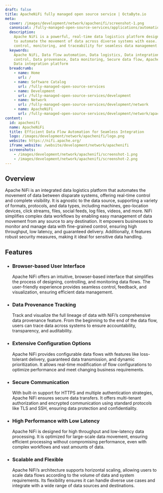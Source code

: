 ```yaml
---
draft: false
title: ApacheNiFi fully managed open source service | OctaByte.io
meta:
  cover: /images/development/network/apachenifi/screenshot-1.png
  canonical: /fully-managed-open-source-services/applications/automation/apachenifi
  description:
    Apache NiFi is a powerful, real-time data logistics platform designed
    to automate the movement of data across diverse systems with ease. It provides
    control, monitoring, and traceability for seamless data management.
  keywords:
    Apache NiFi, Data flow automation, Data logistics, Data integration, Real-time
    control, Data provenance, Data monitoring, Secure data flow, Apache NiFi features,
    Data integration platform
  breadcrumb:
    - name: Home
      url: /
    - name: Software Catalog
      url: /fully-managed-open-source-services
    - name: Development
      url: /fully-managed-open-source-services/development
    - name: Network
      url: /fully-managed-open-source-services/development/network
    - name: ApacheNiFi
      url: /fully-managed-open-source-services/development/network/apachenifi
content:
  id: apachenifi
  name: ApacheNiFi
  title: Efficient Data Flow Automation for Seamless Integration
  logo: /images/development/network/apachenifi/logo.png
  website: https://nifi.apache.org/
  iframe_website: /website/development/network/apachenifi
  screenshots:
    - /images/development/network/apachenifi/screenshot-1.png
    - /images/development/network/apachenifi/screenshot-2.png
---
```


## Overview

Apache NiFi is an integrated data logistics platform that automates the movement of data between disparate systems, offering real-time control and complete visibility. It is agnostic to the data source, supporting a variety of formats, protocols, and data types, including machines, geo-location devices, click streams, files, social feeds, log files, videos, and more. NiFi simplifies complex data workflows by enabling easy management of data movement from any source to any destination. It empowers businesses to monitor and manage data with fine-grained control, ensuring high throughput, low latency, and guaranteed delivery. Additionally, it features robust security measures, making it ideal for sensitive data handling.

## Features

- ### Browser-based User Interface

  Apache NiFi offers an intuitive, browser-based interface that simplifies the process of designing, controlling, and monitoring data flows. The user-friendly experience provides seamless control, feedback, and visualization, ensuring efficient data management.

- ### Data Provenance Tracking

  Track and visualize the full lineage of data with NiFi’s comprehensive data provenance feature. From the beginning to the end of the data flow, users can trace data across systems to ensure accountability, transparency, and auditability.

- ### Extensive Configuration Options

  Apache NiFi provides configurable data flows with features like loss-tolerant delivery, guaranteed data transmission, and dynamic prioritization. It allows real-time modification of flow configurations to optimize performance and meet changing business requirements.

- ### Secure Communication

  With built-in support for HTTPS and multiple authentication strategies, Apache NiFi ensures secure data transfers. It offers multi-tenant authorization and encrypted communication using standard protocols like TLS and SSH, ensuring data protection and confidentiality.

- ### High Performance with Low Latency

  Apache NiFi is designed for high throughput and low-latency data processing. It is optimized for large-scale data movement, ensuring efficient processing without compromising performance, even with complex workflows and vast amounts of data.

- ### Scalable and Flexible

  Apache NiFi’s architecture supports horizontal scaling, allowing users to scale data flows according to the volume of data and system requirements. Its flexibility ensures it can handle diverse use cases and integrate with a wide range of data sources and destinations.
